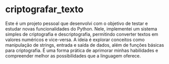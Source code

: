 # criptografar_texto

Este é um projeto pessoal que desenvolvi com o objetivo de testar e estudar novas funcionalidades do Python. Nele, implementei um sistema simples de criptografia e descriptografia, permitindo converter textos em valores numéricos e vice-versa. A ideia é explorar conceitos como manipulação de strings, entrada e saída de dados, além de funções básicas para criptografia. É uma forma prática de aprimorar minhas habilidades e compreender melhor as possibilidades que a linguagem oferece.